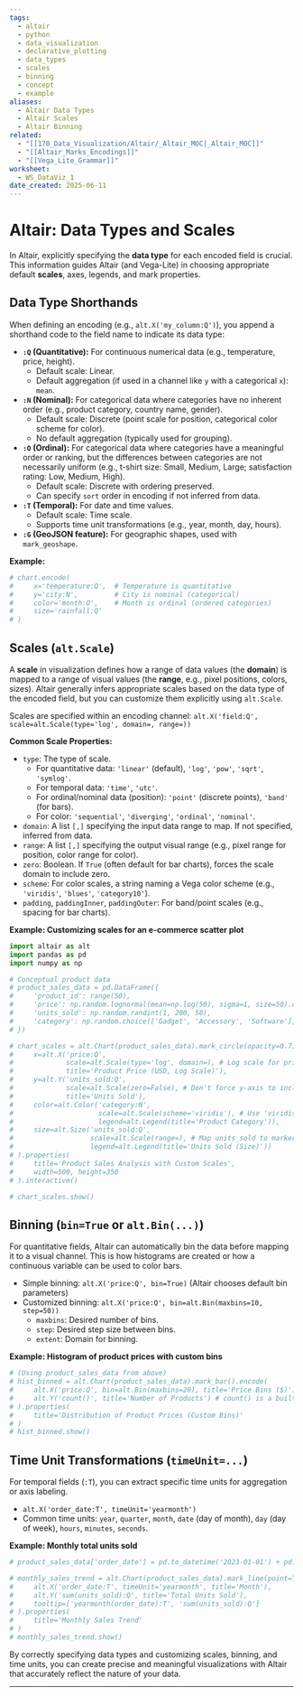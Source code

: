 ```yaml
---
tags:
  - altair
  - python
  - data_visualization
  - declarative_plotting
  - data_types
  - scales
  - binning
  - concept
  - example
aliases:
  - Altair Data Types
  - Altair Scales
  - Altair Binning
related:
  - "[[170_Data_Visualization/Altair/_Altair_MOC|_Altair_MOC]]"
  - "[[Altair_Marks_Encodings]]"
  - "[[Vega_Lite_Grammar]]"
worksheet:
  - WS_DataViz_1
date_created: 2025-06-11
---
```

# Altair: Data Types and Scales

In Altair, explicitly specifying the **data type** for each encoded field is crucial. This information guides Altair (and Vega-Lite) in choosing appropriate default **scales**, axes, legends, and mark properties.

## Data Type Shorthands
When defining an encoding (e.g., `alt.X('my_column:Q')`), you append a shorthand code to the field name to indicate its data type:
-   **`:Q` (Quantitative):** For continuous numerical data (e.g., temperature, price, height).
    -   Default scale: Linear.
    -   Default aggregation (if used in a channel like `y` with a categorical `x`): `mean`.
-   **`:N` (Nominal):** For categorical data where categories have no inherent order (e.g., product category, country name, gender).
    -   Default scale: Discrete (point scale for position, categorical color scheme for color).
    -   No default aggregation (typically used for grouping).
-   **`:O` (Ordinal):** For categorical data where categories have a meaningful order or ranking, but the differences between categories are not necessarily uniform (e.g., t-shirt size: Small, Medium, Large; satisfaction rating: Low, Medium, High).
    -   Default scale: Discrete with ordering preserved.
    -   Can specify `sort` order in encoding if not inferred from data.
-   **`:T` (Temporal):** For date and time values.
    -   Default scale: Time scale.
    -   Supports time unit transformations (e.g., year, month, day, hours).
-   **`:G` (GeoJSON feature):** For geographic shapes, used with `mark_geoshape`.

**Example:**
```python
# chart.encode(
#     x='temperature:Q',  # Temperature is quantitative
#     y='city:N',         # City is nominal (categorical)
#     color='month:O',    # Month is ordinal (ordered categories)
#     size='rainfall:Q'
# )
```

## Scales (`alt.Scale`)
A **scale** in visualization defines how a range of data values (the **domain**) is mapped to a range of visual values (the **range**, e.g., pixel positions, colors, sizes). Altair generally infers appropriate scales based on the data type of the encoded field, but you can customize them explicitly using `alt.Scale`.

Scales are specified within an encoding channel:
`alt.X('field:Q', scale=alt.Scale(type='log', domain=, range=))`

**Common Scale Properties:**
-   `type`: The type of scale.
    -   For quantitative data: `'linear'` (default), `'log'`, `'pow'`, `'sqrt'`, `'symlog'`.
    -   For temporal data: `'time'`, `'utc'`.
    -   For ordinal/nominal data (position): `'point'` (discrete points), `'band'` (for bars).
    -   For color: `'sequential'`, `'diverging'`, `'ordinal'`, `'nominal'`.
-   `domain`: A list `[,]` specifying the input data range to map. If not specified, inferred from data.
-   `range`: A list `[,]` specifying the output visual range (e.g., pixel range for position, color range for color).
-   `zero`: Boolean. If `True` (often default for bar charts), forces the scale domain to include zero.
-   `scheme`: For color scales, a string naming a Vega color scheme (e.g., `'viridis'`, `'blues'`, `'category10'`).
-   `padding`, `paddingInner`, `paddingOuter`: For band/point scales (e.g., spacing for bar charts).

**Example: Customizing scales for an e-commerce scatter plot**
```python
import altair as alt
import pandas as pd
import numpy as np

# Conceptual product data
# product_sales_data = pd.DataFrame({
#     'product_id': range(50),
#     'price': np.random.lognormal(mean=np.log(50), sigma=1, size=50).clip(1, 1000),
#     'units_sold': np.random.randint(1, 200, 50),
#     'category': np.random.choice(['Gadget', 'Accessory', 'Software'], 50)
# })

# chart_scales = alt.Chart(product_sales_data).mark_circle(opacity=0.7).encode(
#     x=alt.X('price:Q',
#             scale=alt.Scale(type='log', domain=), # Log scale for price, explicit domain
#             title='Product Price (USD, Log Scale)'),
#     y=alt.Y('units_sold:Q',
#             scale=alt.Scale(zero=False), # Don't force y-axis to include zero
#             title='Units Sold'),
#     color=alt.Color('category:N',
#                     scale=alt.Scale(scheme='viridis'), # Use 'viridis' color scheme
#                     legend=alt.Legend(title='Product Category')),
#     size=alt.Size('units_sold:Q',
#                   scale=alt.Scale(range=), # Map units_sold to marker size range
#                   legend=alt.Legend(title='Units Sold (Size)'))
# ).properties(
#     title='Product Sales Analysis with Custom Scales',
#     width=500, height=350
# ).interactive()

# chart_scales.show()
```

## Binning (`bin=True` or `alt.Bin(...)`)
For quantitative fields, Altair can automatically bin the data before mapping it to a visual channel. This is how histograms are created or how a continuous variable can be used to color bars.

-   Simple binning: `alt.X('price:Q', bin=True)` (Altair chooses default bin parameters)
-   Customized binning: `alt.X('price:Q', bin=alt.Bin(maxbins=10, step=50))`
    -   `maxbins`: Desired number of bins.
    -   `step`: Desired step size between bins.
    -   `extent`: Domain for binning.

**Example: Histogram of product prices with custom bins**
```python
# (Using product_sales_data from above)
# hist_binned = alt.Chart(product_sales_data).mark_bar().encode(
#     alt.X('price:Q', bin=alt.Bin(maxbins=20), title='Price Bins ($)'), # Max 20 bins
#     alt.Y('count()', title='Number of Products') # count() is a built-in aggregate
# ).properties(
#     title='Distribution of Product Prices (Custom Bins)'
# )
# hist_binned.show()
```

## Time Unit Transformations (`timeUnit=...`)
For temporal fields (`:T`), you can extract specific time units for aggregation or axis labeling.
-   `alt.X('order_date:T', timeUnit='yearmonth')`
-   Common time units: `year`, `quarter`, `month`, `date` (day of month), `day` (day of week), `hours`, `minutes`, `seconds`.

**Example: Monthly total units sold**
```python
# product_sales_data['order_date'] = pd.to_datetime('2023-01-01') + pd.to_timedelta(np.random.randint(0, 180, 50), unit='D')

# monthly_sales_trend = alt.Chart(product_sales_data).mark_line(point=True).encode(
#     alt.X('order_date:T', timeUnit='yearmonth', title='Month'),
#     alt.Y('sum(units_sold):Q', title='Total Units Sold'),
#     tooltip=['yearmonth(order_date):T', 'sum(units_sold):Q']
# ).properties(
#     title='Monthly Sales Trend'
# )
# monthly_sales_trend.show()
```

By correctly specifying data types and customizing scales, binning, and time units, you can create precise and meaningful visualizations with Altair that accurately reflect the nature of your data.

---